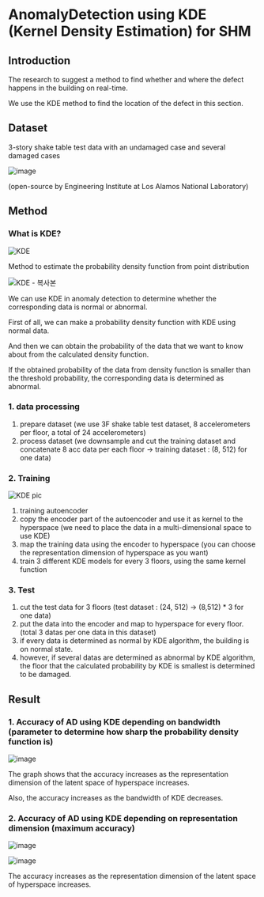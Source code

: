 # AnomalyDetection using KDE (Kernel Density Estimation) for SHM

## Introduction

The research to suggest a method to find whether and where the defect happens in the building on real-time.

We use the KDE method to find the location of the defect in this section.

## Dataset

3-story shake table test data with an undamaged case and several damaged cases

![image](https://github.com/happyleeyi/DeepSVDD/assets/173021832/f5b6d5f1-b504-4c4a-bdbe-be64fa2c6588)

(open-source by Engineering Institute at Los Alamos National Laboratory)

## Method

### What is KDE?

![KDE](https://github.com/happyleeyi/MCDSVDD-for-SHM/assets/173021832/2b25b0cc-cc22-42bb-948d-19ec51c0755b)

Method to estimate the probability density function from point distribution

![KDE - 복사본](https://github.com/user-attachments/assets/6fddb088-b737-40a9-b763-1c2cd7e1f251)


We can use KDE in anomaly detection to determine whether the corresponding data is normal or abnormal.

First of all, we can make a probability density function with KDE using normal data.

And then we can obtain the probability of the data that we want to know about from the calculated density function.

If the obtained probability of the data from density function is smaller than the threshold probability, the corresponding data is determined as abnormal.

### 1. data processing
1. prepare dataset (we use 3F shake table test dataset, 8 accelerometers per floor, a total of 24 accelerometers)
2. process dataset (we downsample and cut the training dataset and concatenate 8 acc data per each floor -> training dataset : (8, 512) for one data)

### 2. Training
![KDE pic](https://github.com/user-attachments/assets/12592825-ac29-429b-9898-c40a6bb94e9f)

1. training autoencoder
2. copy the encoder part of the autoencoder and use it as kernel to the hyperspace (we need to place the data in a multi-dimensional space to use KDE)
3. map the training data using the encoder to hyperspace (you can choose the representation dimension of hyperspace as you want)
4. train 3 different KDE models for every 3 floors, using the same kernel function

### 3. Test
1. cut the test data for 3 floors (test dataset : (24, 512) -> (8,512) * 3 for one data)
2. put the data into the encoder and map to hyperspace for every floor. (total 3 datas per one data in this dataset)
3. if every data is determined as normal by KDE algorithm, the building is on normal state.
4. however, if several datas are determined as abnormal by KDE algorithm, the floor that the calculated probability by KDE is smallest is determined to be damaged.

 ## Result

### 1. Accuracy of AD using KDE depending on bandwidth (parameter to determine how sharp the probability density function is)
![image](https://github.com/user-attachments/assets/1d5375d8-c3fc-4ad7-9ea9-d3ad3dabf265)

The graph shows that the accuracy increases as the representation dimension of the latent space of hyperspace increases.

Also, the accuracy increases as the bandwidth of KDE decreases.

### 2. Accuracy of AD using KDE depending on representation dimension (maximum accuracy)
![image](https://github.com/user-attachments/assets/12056663-4ce5-4ed1-9f99-414533928d36)


![image](https://github.com/user-attachments/assets/7b37d21b-8570-48fb-8309-22fed4287700)

The accuracy increases as the representation dimension of the latent space of hyperspace increases.
